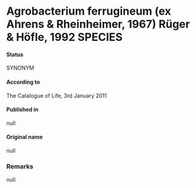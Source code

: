 # Agrobacterium ferrugineum (ex Ahrens & Rheinheimer, 1967) Rüger & Höfle, 1992 SPECIES

#### Status
SYNONYM

#### According to
The Catalogue of Life, 3rd January 2011

#### Published in
null

#### Original name
null

### Remarks
null